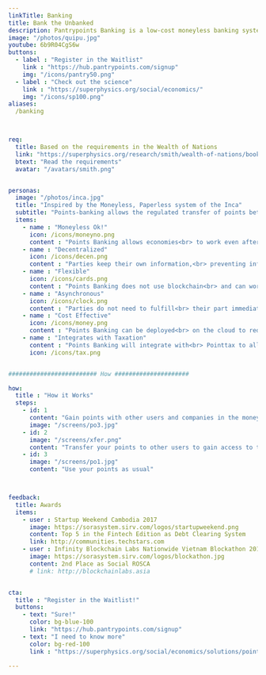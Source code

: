 ```yaml
---
linkTitle: Banking
title: Bank the Unbanked
description: Pantrypoints Banking is a low-cost moneyless banking system that circulates the economy unserved by the financial system 
image: "/photos/quipu.jpg"
youtube: 6b9R04CgS6w
buttons:
  - label : "Register in the Waitlist"
    link : "https://hub.pantrypoints.com/signup"
    img: "/icons/pantry50.png"
  - label : "Check out the science"
    link : "https://superphysics.org/social/economics/"
    img: "/icons/sp100.png"
aliases:
  /banking



req:
  title: Based on the requirements in the Wealth of Nations
  link: "https://superphysics.org/research/smith/wealth-of-nations/book-2/chapter-3c"
  btext: "Read the requirements"
  avatar: "/avatars/smith.png"


personas:
  image: "/photos/inca.jpg"
  title: "Inspired by the Moneyless, Paperless system of the Inca"
  subtitle: "Points-banking allows the regulated transfer of points between users"
  items:
    - name : "Moneyless Ok!"
      icon: /icons/moneyno.png
      content : "Points Banking allows economies<br> to work even after a total financial collapse"
    - name : "Decentralized"
      icon: /icons/decen.png    
      content : "Parties keep their own information,<br> preventing info asymmetry"
    - name : "Flexible"
      icon: /icons/cards.png
      content : "Points Banking does not use blockchain<br> and can work offline, just as the Inca were offline"
    - name : "Asynchronous"
      icon: /icons/clock.png
      content : "Parties do not need to fulfill<br> their part immediately"      
    - name : "Cost Effective"
      icon: /icons/money.png
      content : "Points Banking can be deployed<br> on the cloud to reduce costs"
    - name : "Integrates with Taxation"
      content : "Points Banking will integrate with<br> Pointtax to allow tax payments in kind"
      icon: /icons/tax.png


######################### How #####################

how:
  title : "How it Works"  
  steps:
    - id: 1
      content: "Gain points with other users and companies in the moneyless economy"  
      image: "/screens/po3.jpg"
    - id: 2 
      image: "/screens/xfer.png"
      content: "Transfer your points to other users to gain access to their goods and services"
    - id: 3
      image: "/screens/po1.jpg"
      content: "Use your points as usual"



feedback:
  title: Awards
  items:
    - user : Startup Weekend Cambodia 2017
      image: https://sorasystem.sirv.com/logos/startupweekend.png
      content: Top 5 in the Fintech Edition as Debt Clearing System
      link: http://communities.techstars.com
    - user : Infinity Blockchain Labs Nationwide Vietnam Blockathon 2017
      image: https://sorasystem.sirv.com/logos/blockathon.jpg
      content: 2nd Place as Social ROSCA
      # link: http://blockchainlabs.asia


cta:
  title : "Register in the Waitlist!"
  buttons:
    - text: "Sure!"
      color: bg-blue-100
      link: "https://hub.pantrypoints.com/signup"
    - text: "I need to know more"
      color: bg-red-100    
      link : "https://superphysics.org/social/economics/solutions/points-banking"

---
```

